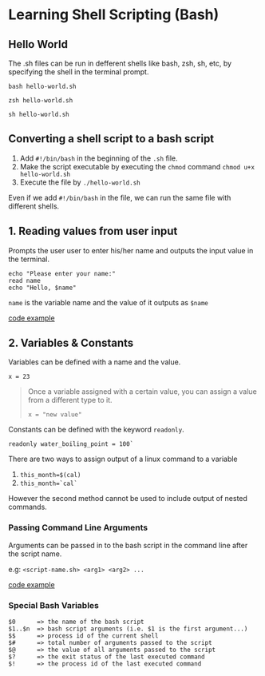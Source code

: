 # Learning Shell Scripting (Bash)
## Hello World
The .sh files can be run in defferent shells like bash, zsh, sh, etc, by specifying the shell in the terminal prompt. 
 
`bash hello-world.sh`

 `zsh hello-world.sh`
 
 `sh hello-world.sh` 

## Converting a shell script to a bash script
 1. Add `#!/bin/bash` in the beginning of the `.sh` file.
 2. Make the script executable by executing the `chmod` command `chmod u+x hello-world.sh`
 3. Execute the file by `./hello-world.sh`

Even if we add `#!/bin/bash` in the file, we can run the same file with different shells.

## 1. Reading values from user input
Prompts the user user to enter his/her name and outputs the input value in the terminal.
```
echo "Please enter your name:"
read name
echo "Hello, $name"
```

`name` is the variable name and the value of it outputs as `$name`

[code example](./1_read_values_user_prompts)

## 2. Variables & Constants
Variables can be defined with a name and the value. 

```
x = 23
```

> Once a variable assigned with a certain value, you can assign a value from a different type to it.
> 
> `x = "new value"`

Constants can be defined with the keyword `readonly`. 

```
readonly water_boiling_point = 100`
```

There are two ways to assign output of a linux command to a variable

1. `this_month=$(cal)`
2. ``this_month=`cal` ``

However the second method cannot be used to include output of nested commands. 

### Passing Command Line Arguments
Arguments can be passed in to the bash script in the command line after the script name. 

e.g: `<script-name.sh> <arg1> <arg2> ...`

[code example](./2_command_line_args)

### Special Bash Variables

```
$0      => the name of the bash script
$1..$n  => bash script arguments (i.e. $1 is the first argument...)
$$      => process id of the current shell
$#      => total number of arguments passed to the script
$@      => the value of all arguments passed to the script
$?      => the exit status of the last executed command
$!      => the process id of the last executed command
```

